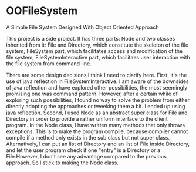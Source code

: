 # OOFileSystem
A Simple File System Designed With Object Oriented Approach

This project is a side project. It has three parts: Node and two classes inherited from it: File and Directory, which constitute
the skeleton of the file system; FileSystem part, which facilitates access and modification of the file system; FileSystemInteractive part,
which facilitaes user interaction with the file system from command line.

There are some design decisions I think I need to clarify here.
First, it's the use of java reflection in FileSystemInteractive. I am aware of the downsides of java reflection and have explored
other possibilities, the most seemingly promising one was command pattern. However, after a certain while of exploring such 
possibilities, I found no way to solve the problem from either directly adopting the approaches or tweeking them a bit. I ended up using 
java reflection.
Second, I used Node as an abstract super class for File and Directory in order to provide a rather uniform interface to the client 
program. In the Node class, I have written many methods that only throws exceptions. This is to make the program compile, because
compiler cannot compile if a method only exists in the sub class but not super class. Alternatively, I can put an list of Directory
and an list of File inside Directory, and let the user program check if one "entry" is a Directory or a File.However, I don't see any 
advantage compared to the previous approach. So I stick to making the Node class.
